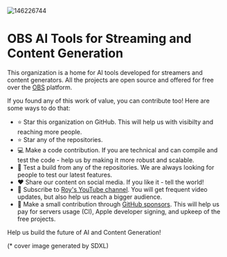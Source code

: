 ![146226744](https://github.com/obs-ai/.github/assets/441170/050a4f64-7d83-4d8e-9214-dd91f737a1e7)

# OBS AI Tools for Streaming and Content Generation

This organization is a home for AI tools developed for streamers and content generators.
All the projects are open source and offered for free over the [OBS](https://obsproject.com/) platform.

If you found any of this work of value, you can contribute too! Here are some ways to do that:

- ⭐ Star this organization on GitHub. This will help us with visibilty and reaching more people.
- ⭐ Star any of the repositories.
- 💻 Make a code contribution. If you are technical and can compile and test the code - help us by making it more robust and scalable.
- 🧪 Test a build from any of the repositories. We are always looking for people to test our latest features.
- ❤️ Share our content on social media. If you like it - tell the world!
- 📝 Subscribe to [Roy's YouTube channel](https://youtube.com/@royshilk). You will get frequent video updates, but also help us reach a bigger audience.
- 💸 Make a small contribution through [GitHub sponsors](https://github.com/sponsors/royshil). This will help us pay for servers usage (CI), Apple developer signing, and upkeep of the free projects.

Help us build the future of AI and Content Generation!

(* cover image generated by SDXL)
